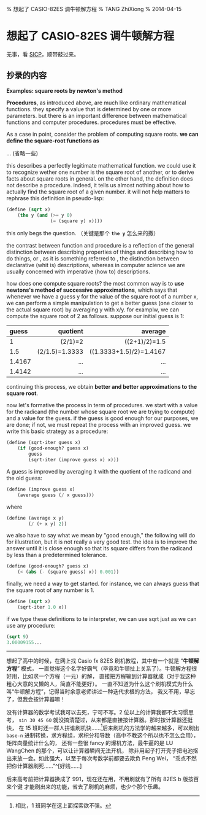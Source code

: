 % 想起了 CASIO-82ES 调牛顿解方程
% TANG ZhiXiong
% 2014-04-15

想起了 CASIO-82ES 调牛顿解方程
==============================

无事，看 [SICP][sicp]，顺带敲过来。

[sicp]: http://book.douban.com/subject/1451622/ "看来 SICP 有生之年是看不完了。。。"

抄录的内容
----------

**Examples: square roots by newton's method**

**Procedures**, as introduced above, are much like ordinary mathematical functions. they specify a value that is determined by one or more parameters. but there is an important difference between mathematical functions and computer procedures. procedures must be effective.

As a case in point, consider the problem of computing square roots. **we can define the square-root functions as** 

... (省略一些)

this describes a perfectly legitimate mathematical function. we could use it to recognize wether one number is the square root of another, or to derive facts about square roots in general. on the other hand, the definition does not describe a procedure. indeed, it tells us almost nothing about how  to actually find the square root of a given number. it will not help matters to rephrase this definition in pseudo-lisp:

```lisp
(define (sqrt x) 
    (the y (and (>= y 0) 
                (= (square y) x)))) 
```

this only begs the question. （关键是那个 **`the y`** 怎么来的撒）

the contrast between function and procedure is a reflection of the general distinction between describing properties of things and describing how to do things, or , as  it is something referred to , the distinction between declarative (whit  is) descriptions, whereas in computer science we are usually concerned with imperative (how to) descriptions.

how does one compute square roots? the most common way is to **use newtons's method of successive approximations**, which says that whenever we have a guess y for the value of the square root of a number x, we can perform a simple manipulation to get a better guess (one  closer to the actual square root) by averaging y with x/y. for examplw, we can compute the square root of 2 as follows. suppose our initial guess is 1: 
 
| guess | quotient | average |
| :------- | ------: | ------: | 
| 1 | (2/1)=2 | ((2+1)/2)=1.5 |
| 1.5 | (2/1.5)=1.3333 | ((1.3333+1.5)/2)=1.4167 |
| 1.4167 | ... | ... |
| 1.4142 | ... | ... |

continuing this process, we obtain **better and better approximations to the square root**.

now let's formative the process in term of procedures. we start with a value for the radicand (the number whose square root we are trying to compute) and a value for the guess. if the guess is good enough for our purposes, we are done; if not, we must repeat the process with an improved  guess. we write this basic strategy as a procedure:

```lisp
(define (sqrt-iter guess x)
    (if (good-enough? guess x)
        guess
        (sqrt-iter (improve guess x) x)))
```

A guess is improved by averaging it with the quotient of the radicand and the old guess:

```lisp
(define (improve guess x)
    (average guess (/ x guess)))
```

where

```lisp
(define (average x y)
        (/ (+ x y) 2))
```

we also have to say what we mean by "good enough," the following will do for illustration, but it is not really a very good test. the idea is to improve the answer until it is close enough so that its square differs from the radicand by less than a predetermined tolerance.

```lisp
(define (good-enough? guess x)
    (< (abs (- (square guess) x)) 0.001))
```

finally, we need a way to get started. for instance, we can always guess that the square root of any number is 1.

```lisp
(define (sqrt x)
    (sqrt-iter 1.0 x))
```

if we type these definitions to te interpreter, we can use sqrt just as we can use any procedure:

```lisp
(sqrt 9)
3.00009155...
```

---

想起了高中的时候，在网上找 Casio fx 82ES 刷机教程，其中有一个就是 “**牛顿解方程**” 模式，
一直觉得这个名字好霸气（毕竟和牛顿扯上关系了）。牛顿解方程很好用，比如求一个方程（一元）的解，
直接把方程输到计算器就成（对于我这种粗心大意的又懒的人，简直不能更好）。
一直不知道为什么这个刷机模式为什么叫“牛顿解方程”，记得当时余意老师讲过一种迭代求根的方法，
我又不用，早忘了，但我会按计算器嘛！

没有计算器的数学考试我可以去死，宁可不写。2 位以上的计算我都不太习惯思考，
`sin 30 45 60` 就没搞清楚过，从来都是直接按计算器。那时按计算器还挺快，
在 15 班时还一群人拼谁刷机快……[^class15]后来刷机的方法学的越来越多，可以刷出 `base-n` 进制转换，求方程组，求积分和导数（高中不教这个所以也不怎么会用），矩阵向量统计什么的，
还有一些很 fancy 的爆机方法，最牛逼的是 LU WangChen 的那个，可以让计算器瞬间无法开机，
除非用起子打开壳子把电池抠出来放一会。如此强大，以至于每次考数学前都要去欺负 Peng Wei，
“乖点不然把你计算器刷死……”^[好贱……]

[^class15]: 相比，1 班同学在这上面探索欲不强。

后来高考前把计算器换成了 991，现在还在用，不用刷就有了所有 82ES b 版按百来个键
才能刷出来的功能，省去了刷机的麻烦，也少个那个乐趣。